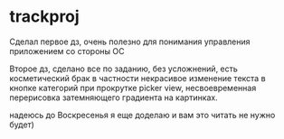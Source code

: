 # trackproj

Сделал первое дз, очень полезно для понимания
 управления приложением со стороны ОС 

Второе дз, сделано все по заданию, без усложнений, есть косметический брак
в частности некрасивое изменение текста в кнопке категорий при прокрутке picker view,
несвоевременная перерисовка затемняющего градиента на картинках.
 
надеюсь до Воскресенья я еще доделаю и вам это читать не нужно будет)
